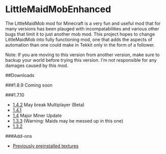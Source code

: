 # LittleMaidMobEnhanced

The LittleMaidMob mod for Minecraft is a very fun and useful mod that for many versions has been plauged with incompatabilities and various other bugs that limit it to just another mob mod. This project hopes to change LittleMaidMob into fully functioning mod, one that adds the aspects of automation than one could make in Tekkit only in the form of a follower.  

Note: If you are moving to this version from another version, make sure to backup your world before trying this version. I'm not responsible for any damages caused by this mod.

##Downloads

###1.8.9
Coming soon

###1.7.10
* [1.4.2](http://adf.ly/1ZrryI) May break Multiplayer (Beta)
* [1.4.1](http://adf.ly/1ZPS9J)
* [1.4](http://adf.ly/1ZJ5dh) Major Miner Update
* [1.3.3](http://adf.ly/1YdroI)  (Warning: Maids may be messed up in this one)
* [1.3.2](http://adf.ly/1YYyXj)

###Add-ons
* [Previously preinstalled textures](http://adf.ly/1ZrsDX)
